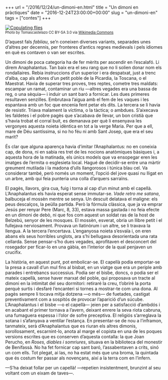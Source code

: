 +++
url = "/2016/12/24/un-dimoni-en.html"
title = "Un dimoni en pràctiques"
date = "2016-12-24T23:00:00+00:00"
slug = "un-dimoni-en"
tags = ["contes"]
+++

<p><a href="https://commons.wikimedia.org/wiki/File%3ACopulating_flies.jpg" title="By Tomascastelazo (Own work) [CC BY-SA 3.0 (http://creativecommons.org/licenses/by-sa/3.0)], via Wikimedia Commons"><img src="/uploads/2019/7870cde18e.jpg" alt="Copulating flies" /></a><br><span style="font-size: 80%;">Photo by Tomascastelazo CC BY-SA 3.0 via <a href="https://commons.wikimedia.org/wiki/File%3ACopulating_flies.jpg" title="Copulating flies">Wikimedia Commons</a></span></p>

<p>D’aquest fals <em>fabliau</em>, se’n coneixen diverses variants, separades unes d’altres per decennis, per fronteres d’antics regnes medievals i pels idiomes en què es contaven o van ser escrites.</p>

<p>Un dimoni de poca categoria ha de fer mèrits per ascendir en l’escalafó. Li direm Anaphalantus. Tan baix era el seu rang que no li solien donar nom els rondallaires. Rebia instruccions d’un superior i era despatxat, just a trenc d’alba, cap als afores d’un petit poble de la Picardia, la Toscana, o el Maestrat. Havia de superar tres proves, tres reptes, cometre tres maldats: escampar un ramat, contaminar un riu —altres vegades era una bassa de reg, o una sèquia— i induir un sant baró a fornicar. Les dues primeres resultaven senzilles. Embrutava l’aigua amb el fem de les vaques i les espantava amb un foc que encenia fent petar els dits. La tercera se li havia de resistir. Triava malament la víctima, o la tàctica; o ambdues. S’aixecava les faldetes i el pobre pagès que s’acabava de llevar, un bon cristià que s’havia trobat el corral buit, es demanava per què li ensenyava les vergonyes aquesta noieta idèntica en tot a la verge Maria. Per que a ell, mare de Déu santíssima, si no ho féu ni amb Sant Josep, que era el seu marit?</p>

<p>És clar que alguna aparença havia d’imitar l’Anaphalantus: no en coneixia cap, de dona, ni en sabia res tret de les nocions anatòmiques bàsiques i, a aquesta hora de la matinada, els únics models que va ensopegar eren les imatges de l’ermita o esglesieta local. Hagué de decidir-se entre una màrtir greument mutilada i la madona d’ulls llangorosos i túnica blau cel. Va considerar també, però només un moment, l’opció del jove quasi nu lligat en un arbre, amb qui feia punteria una colla d’arquers sarraïns.</p>

<p>El pagès, llavors, gira cua, fuig i torna al cap d’un minut amb el capellà. L’Anaphalantus els havia esperat sense immutar-se. <em>Vade retro me satana</em>, balbuceja el mossèn mentre se senya. Un descuit delatava el maligne: els peus descalços, la peülla partida. Però la fórmula clàssica, que ja va emprar Jesús per renyar Pere (Marc, 8, 33), estava massa gastada i no feia efecte en un dimoni de debò, ni que fos com aquest un soldat ras de la host de Belzebú, senyor de les mosques. El mossèn, esverat, obria un llibre petit i el fullejava nerviosament. Provava un llatinòrum i un altre, se li travava la llengua. A la tercera l’encertava. L’enganyosa noieta s’esvaïa i, on eren abans els seus horribles unglots, ara s’hi bellugava desorientada una rata cellarda. Sense pensar-s’ho dues vegades, aprofitaven el desconcert del rosegador per ficar-lo en una gàbia, en l’interior de la qual penjaven un crucifix.</p>

<p>La història, en aquest punt, pot embolicar-se. El capellà podia emportar-se la presa a cavall d’un mul fins al bisbat, en un viatge que era un periple amb parades i entrebancs successius. Podia ser el bisbe, doncs, o podia ser el mateix capellà, sense haver marxat del poble, qui proposava un tracte al dimoni en la intimitat del seu dormitori: retiraré la creu, t’obriré la porta perquè surtis i desfaré l’encanteri si tornes a mostrar-te com una dona. Al pagès sempre li tocava mitja dotzena —o més— de fuetades, castigat preventivament com a sospitós de provocar l’aparició d’un súcube. L’Anaphalantus i el bisbe —o el capellà— jeien per a satisfacció d’ambdós i en acabant el primer tornava a l’avern, deixant enrere la seva riota cabruna, una fumaguera espessa i l’olor de sofre preceptiva. El religiós s’arreglava la sotana i s’afanyava a ventilar l’estança. En presentar-se de nou a l’inframon, tanmateix, serà d’Anaphalantus que es riuran els altres dimonis, sorollosament, escarnint-lo, anota al marge el copista en una de les poques versions escrites que es conserven d’aquesta contalla: la que Joan Perucho, en <em>Roses, diables i somriures</em>, situava en la biblioteca del monestir de Benifassà. No ha fet fornicar cap sant baró, l’assabentaven a crits, sinó un com ells. Tot plegat, ai las, no ha estat més que una broma, la quintada que és costum fer passar als novençans, així a la terra com en l’infern.</p>

<p>—S’ha deixat follar per un capellà! —repetien insistentment, brunzint al seu voltant com un eixam de taves—.</p>
